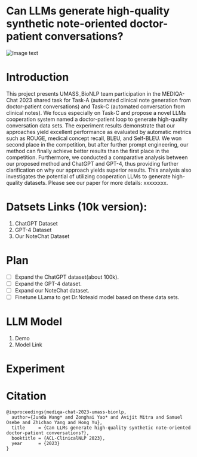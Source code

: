 # Can LLMs generate high-quality synthetic note-oriented doctor-patient conversations?

![Image text](https://github.com/believewhat/MEDIQA-Chat-2023-UMASS_BioNLP/blob/main/figure/sample.png)

# Introduction
This project presents UMASS\_BioNLP team participation in the MEDIQA-Chat 2023 shared task for Task-A (automated clinical note generation from doctor-patient conversations) and Task-C (automated conversation from clinical notes). We focus especially on Task-C and propose a novel LLMs cooperation system named a doctor-patient loop to generate high-quality conversation data sets. The experiment results demonstrate that our approaches yield excellent performance as evaluated by automatic metrics such as ROUGE, medical concept recall, BLEU, and Self-BLEU. We won second place in the competition, but after further prompt engineering, our method can finally achieve better results than the first place in the competition. Furthermore, we conducted a comparative analysis between our proposed method and ChatGPT and GPT-4, thus providing further clarification on why our approach yields superior results. This analysis also investigates the potential of utilizing cooperation LLMs to generate high-quality datasets. Please see our paper for more details: xxxxxxxx.

# Datsets Links (10k version):
1. ChatGPT Dataset
2. GPT-4 Dataset
3. Our NoteChat Dataset

# Plan
- [ ] Expand the ChatGPT dataset(about 100k).
- [ ] Expand the GPT-4 dataset.
- [ ] Expand our NoteChat dataset.
- [ ] Finetune LLama to get Dr.Noteaid model based on these data sets.

# LLM Model
1. Demo
2. Model Link

# Experiment

# Citation
```
@inproceedings{mediqa-chat-2023-umass-bionlp,
  author={Junda Wang* and Zonghai Yao* and Avijit Mitra and Samuel Osebe and Zhichao Yang and Hong Yu},
  title     = {Can LLMs generate high-quality synthetic note-oriented doctor-patient conversations?},
  booktitle = {ACL-ClinicalNLP 2023},
  year      = {2023}
}
```



